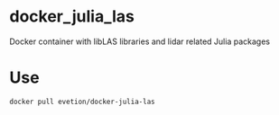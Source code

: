 # docker_julia_las
Docker container with libLAS libraries and lidar related Julia packages

# Use
`docker pull evetion/docker-julia-las`
